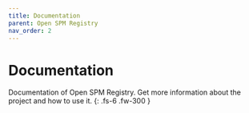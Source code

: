 ```yaml
---
title: Documentation
parent: Open SPM Registry
nav_order: 2
---
```


# Documentation
Documentation of Open SPM Registry. Get more information about the project and how to use it.
{: .fs-6 .fw-300 }